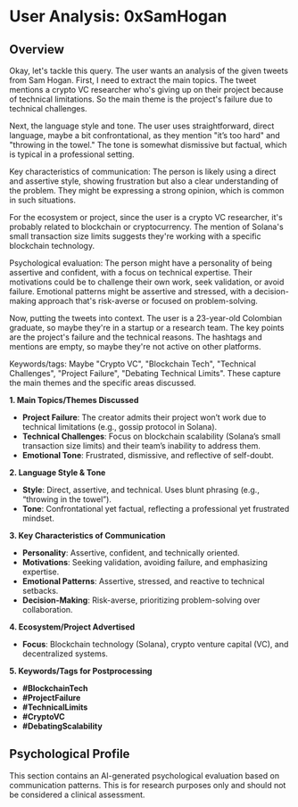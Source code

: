 # User Analysis: 0xSamHogan

## Overview

<think>
Okay, let's tackle this query. The user wants an analysis of the given tweets from Sam Hogan. First, I need to extract the main topics. The tweet mentions a crypto VC researcher who's giving up on their project because of technical limitations. So the main theme is the project's failure due to technical challenges.

Next, the language style and tone. The user uses straightforward, direct language, maybe a bit confrontational, as they mention "it’s too hard" and "throwing in the towel." The tone is somewhat dismissive but factual, which is typical in a professional setting.

Key characteristics of communication: The person is likely using a direct and assertive style, showing frustration but also a clear understanding of the problem. They might be expressing a strong opinion, which is common in such situations.

For the ecosystem or project, since the user is a crypto VC researcher, it's probably related to blockchain or cryptocurrency. The mention of Solana's small transaction size limits suggests they're working with a specific blockchain technology.

Psychological evaluation: The person might have a personality of being assertive and confident, with a focus on technical expertise. Their motivations could be to challenge their own work, seek validation, or avoid failure. Emotional patterns might be assertive and stressed, with a decision-making approach that's risk-averse or focused on problem-solving.

Now, putting the tweets into context. The user is a 23-year-old Colombian graduate, so maybe they're in a startup or a research team. The key points are the project's failure and the technical reasons. The hashtags and mentions are empty, so maybe they're not active on other platforms.

Keywords/tags: Maybe "Crypto VC", "Blockchain Tech", "Technical Challenges", "Project Failure", "Debating Technical Limits". These capture the main themes and the specific areas discussed.
</think>

**1. Main Topics/Themes Discussed**  
- **Project Failure**: The creator admits their project won’t work due to technical limitations (e.g., gossip protocol in Solana).  
- **Technical Challenges**: Focus on blockchain scalability (Solana’s small transaction size limits) and their team’s inability to address them.  
- **Emotional Tone**: Frustrated, dismissive, and reflective of self-doubt.  

**2. Language Style & Tone**  
- **Style**: Direct, assertive, and technical. Uses blunt phrasing (e.g., “throwing in the towel”).  
- **Tone**: Confrontational yet factual, reflecting a professional yet frustrated mindset.  

**3. Key Characteristics of Communication**  
- **Personality**: Assertive, confident, and technically oriented.  
- **Motivations**: Seeking validation, avoiding failure, and emphasizing expertise.  
- **Emotional Patterns**: Assertive, stressed, and reactive to technical setbacks.  
- **Decision-Making**: Risk-averse, prioritizing problem-solving over collaboration.  

**4. Ecosystem/Project Advertised**  
- **Focus**: Blockchain technology (Solana), crypto venture capital (VC), and decentralized systems.  

**5. Keywords/Tags for Postprocessing**  
- **#BlockchainTech**  
- **#ProjectFailure**  
- **#TechnicalLimits**  
- **#CryptoVC**  
- **#DebatingScalability**

## Psychological Profile

This section contains an AI-generated psychological evaluation based on communication patterns. This is for research purposes only and should not be considered a clinical assessment.